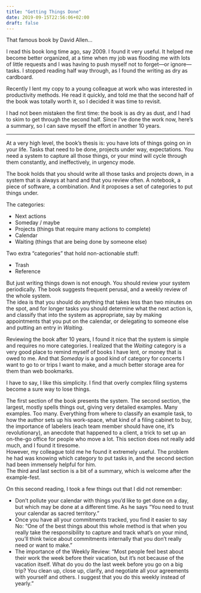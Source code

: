 ```yaml
---
title: "Getting Things Done"
date: 2019-09-15T22:56:06+02:00
draft: false
---
```


That famous book by David Allen…

I read this book long time ago, say 2009. I found it very useful. It helped me
become better organized, at a time when my job was flooding me with lots of
little requests and I was having to push myself not to forget—or ignore—tasks. I
stopped reading half way through, as I found the writing as dry as cardboard.

Recently I lent my copy to a young colleague at work who was interested in
productivity methods. He read it quickly, and told me that the second half of
the book was totally worth it, so I decided it was time to revisit.

I had not been mistaken the first time: the book is as dry as dust, and I had to
skim to get through the second half. Since I’ve done the work now, here’s a
summary, so I can save myself the effort in another 10 years.

---

At a very high level, the book’s thesis is: you have lots of things going on in
your life. Tasks that need to be done, projects under way, expectations. You
need a system to capture all those things, or your mind will cycle through them
constantly, and ineffectively, in urgency mode.

The book holds that you should write all those tasks and projects down, in a
system that is always at hand and that you review often. A notebook, a piece of
software, a combination. And it proposes a set of categories to put things
under.

The categories:

- Next actions
- Someday / maybe
- Projects (things that require many actions to complete)
- Calendar
- Waiting (things that are being done by someone else)

Two extra “categories” that hold non-actionable stuff:

- Trash
- Reference

But just writing things down is not enough. You should review your system
periodically. The book suggests frequent perusal, and a weekly review of the
whole system. \
The idea is that you should do anything that takes less than two
minutes on the spot, and for longer tasks you should determine what the next
action is, and classify that into the system as appropriate, say by making
appointments that you put on the calendar, or delegating to someone else and
putting an entry in *Waiting*.

Reviewing the book after 10 years, I found it nice that the system is simple and
requires no more categories. I realized that the *Waiting* category is a very
good place to remind myself of books I have lent, or money that is owed to me.
And that *Someday* is a good kind of category for concerts I want to go to or
trips I want to make, and a much better storage area for them than web
bookmarks.

I have to say, I like this simplicity. I find that overly complex
filing systems become a sure way to lose things.

The first section of the book presents the system. The second section, the
largest, mostly spells things out, giving very detailed examples. Many examples.
Too many. Everything from where to classify an example task, to how the author
sets up his work-space, what kind of a filing cabinet to buy, the importance of
labelers (each team member should have one, it’s revolutionary), an anecdote
that happened to a client, a trick to set up an on-the-go office for people who
move a lot. This section does not really add much, and I found it tiresome.\
However, my colleague told me he found it extremely useful. The problem he had
was knowing which category to put tasks in, and the second section had been
immensely helpful for him.\
The third and last section is a bit of a summary,
which is welcome after the example-fest.

On this second reading, I took a few things out that I did not remember:

- Don’t pollute your calendar with things you’d like to get done on a day, but
which may be done at a different time. As he says “You need to trust your
calendar as sacred territory.”
- Once you have all your commitments tracked, you
find it easier to say No: “One of the best things about this whole method is
that when you really take the responsibility to capture and track what’s on your
mind, you’ll think twice about commitments internally that you don’t really need
or want to make.”
- The importance of the Weekly Review: “Most people feel best
about their work the week before their vacation, but it’s not because of the
vacation itself. What do you do the last week before you go on a big trip? You
clean up, close up, clarify, and negotiate all your agreements with yourself and
others. I suggest that you do this weekly instead of yearly.”
